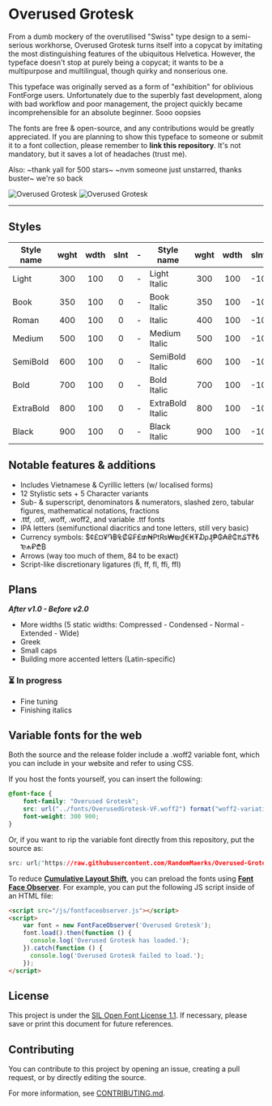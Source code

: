 # Overused Grotesk
From a dumb mockery of the overutilised "Swiss" type design to a semi-serious workhorse, Overused Grotesk turns itself into a copycat by imitating the most distinguishing features of the ubiquitous Helvetica. However, the typeface doesn't stop at purely being a copycat; it wants to be a multipurpose and multilingual, though quirky and nonserious one.

This typeface was originally served as a form of "exhibition" for oblivious FontForge users. Unfortunately due to the superbly fast development, along with bad workflow and poor management, the project quickly became incomprehensible for an absolute beginner. Sooo oopsies

The fonts are free & open-source, and any contributions would be greatly appreciated. If you are planning to show this typeface to someone or submit it to a font collection, please remember to **link this repository**. It's not mandatory, but it saves a lot of headaches (trust me).

Also: ~thank yall for 500 stars~ ~nvm someone just unstarred, thanks buster~ we're so back


![Overused Grotesk](https://github.com/RandomMaerks/Overused-Grotesk/blob/main/documentation/og-f1.png)
![Overused Grotesk](https://github.com/RandomMaerks/Overused-Grotesk/blob/main/documentation/og-e1.png)

---
## Styles
| Style name | wght | wdth | slnt | - | Style name | wght | wdth | slnt |
| --------- | :---: | :---: | :---: | - | --------- | :---: | :---: | :---: |
| Light | 300 | 100 | 0 | - | Light Italic | 300 | 100 | -10 |
| Book | 350 | 100 | 0 | - | Book Italic | 350 | 100 | -10 |
| Roman | 400 | 100 | 0 | - | Italic | 400 | 100 | -10 |
| Medium | 500 | 100 | 0 | - | Medium Italic | 500 | 100 | -10 |
| SemiBold | 600 | 100 | 0 | - | SemiBold Italic | 600 | 100 | -10 |
| Bold | 700 | 100 | 0 | - | Bold Italic | 700 | 100 | -10 |
| ExtraBold | 800 | 100 | 0 | - | ExtraBold Italic | 800 | 100 | -10 |
| Black | 900 | 100 | 0 | - | Black Italic | 900 | 100 | -10 |

## Notable features & additions
- Includes Vietnamese & Cyrillic letters (w/ localised forms)
- 12 Stylistic sets + 5 Character variants
- Sub- & superscript, denominators & numerators, slashed zero, tabular figures, mathematical notations, fractions
- .ttf, .otf, .woff, .woff2, and variable .ttf fonts
- IPA letters (semifunctional diacritics and tone letters, still very basic)
- Currency symbols: $¢£¤¥֏฿₠₡₢₣₤₥₦₧₨₩₪₫€₭₮₯₰₱₲₳₴₵₶₷₸₹₺₻₼₽₾₿
- Arrows (way too much of them, 84 to be exact)
- Script-like discretionary ligatures (fi, ff, fl, ffi, ffl)

## Plans
_**After v1.0 - Before v2.0**_
- More widths (5 static widths: Compressed - Condensed - Normal - Extended - Wide)
- Greek
- Small caps
- Building more accented letters (Latin-specific)

### ⏳ In progress
- Fine tuning
- Finishing italics

## Variable fonts for the web
Both the source and the release folder include a .woff2 variable font, which you can include in your website and refer to using CSS.

If you host the fonts yourself, you can insert the following:
```css
@font-face {
    font-family: "Overused Grotesk";
    src: url("../fonts/OverusedGrotesk-VF.woff2") format("woff2-variations");
    font-weight: 300 900;
}
```

Or, if you want to rip the variable font directly from this repository, put the source as:
```css
src: url('https://raw.githubusercontent.com/RandomMaerks/Overused-Grotesk/master/fonts/variable/OverusedGroteskRoman-VF.ttf')
```

To reduce [**Cumulative Layout Shift**](https://web.dev/cls/), you can preload the fonts using [**Font Face Observer**](https://fontfaceobserver.com/). For example, you can put the following JS script inside of an HTML file:

```html
<script src="/js/fontfaceobserver.js"></script>
<script>
    var font = new FontFaceObserver('Overused Grotesk');
    font.load().then(function () {
      console.log('Overused Grotesk has loaded.');
    }).catch(function () {
      console.log('Overused Grotesk failed to load.');
    });
</script>
```

## License
This project is under the [SIL Open Font License 1.1](https://github.com/RandomMaerks/Overused-Grotesk/blob/main/LICENSE.txt). If necessary, please save or print this document for future references.

## Contributing
You can contribute to this project by opening an issue, creating a pull request, or by directly editing the source.

For more information, see [CONTRIBUTING.md](https://github.com/RandomMaerks/Overused-Grotesk/blob/main/CONTRIBUTING.md).
